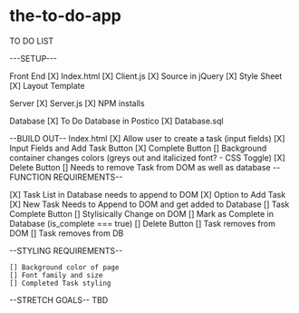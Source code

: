 # the-to-do-app

TO DO LIST

---SETUP---

Front End
    [X] Index.html
    [X] Client.js
    [X] Source in jQuery
    [X] Style Sheet
    [X] Layout Template

Server
    [X] Server.js
    [X] NPM installs
    
Database
    [X] To Do Database in Postico
    [X] Database.sql


--BUILD OUT--
    Index.html
        [X] Allow user to create a task (input fields)
            [X] Input Fields and Add Task Button
            [X] Complete Button
                [] Background container changes colors (greys out and italicized font? - CSS Toggle)
            [X] Delete Button
                [] Needs to remove Task from DOM as well as database
--FUNCTION REQUIREMENTS--

[X] Task List in Database needs to append to DOM
[X] Option to Add Task
[X] New Task Needs to Append to DOM and get added to Database
[] Task Complete Button
    [] Stylisically Change on DOM
    [] Mark as Complete in Database (is_complete === true)
[] Delete Button
    [] Task removes from DOM
    [] Task removes from DB    



--STYLING REQUIREMENTS--

    [] Background color of page
    [] Font family and size
    [] Completed Task styling

--STRETCH GOALS--
    TBD
